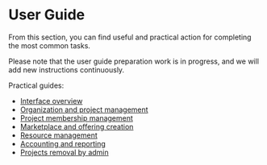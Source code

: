 # User Guide

From this section, you can find useful and practical action for completing the most common tasks.

Please note that the user guide preparation work is in progress, and we will add new instructions continuously.

Practical guides:

* [Interface overview](interface.md)
* [Organization and project management](organization_and_project_management.md)
* [Project membership management](project_membership_management.md)
* [Marketplace and offering creation](adding-an-offering.md)
* [Resource management](resource_management.md)
* [Accounting and reporting](usage_reports.md)
* [Projects removal by admin](projects-removal-admin.md)
